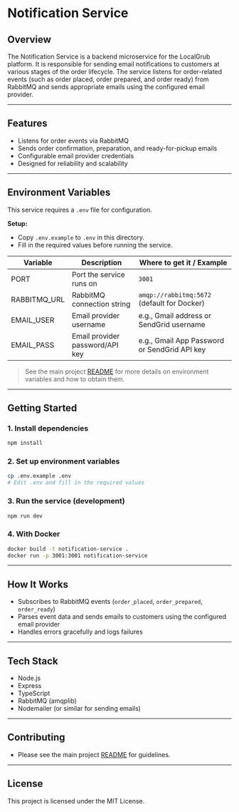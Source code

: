 # Notification Service

## Overview

The Notification Service is a backend microservice for the LocalGrub platform. It is responsible for sending email notifications to customers at various stages of the order lifecycle. The service listens for order-related events (such as order placed, order prepared, and order ready) from RabbitMQ and sends appropriate emails using the configured email provider.

---

## Features

- Listens for order events via RabbitMQ
- Sends order confirmation, preparation, and ready-for-pickup emails
- Configurable email provider credentials
- Designed for reliability and scalability

---

## Environment Variables

This service requires a `.env` file for configuration.

**Setup:**

- Copy `.env.example` to `.env` in this directory.
- Fill in the required values before running the service.

| Variable     | Description                     | Where to get it / Example                    |
| ------------ | ------------------------------- | -------------------------------------------- |
| PORT         | Port the service runs on        | `3001`                                       |
| RABBITMQ_URL | RabbitMQ connection string      | `amqp://rabbitmq:5672` (default for Docker)  |
| EMAIL_USER   | Email provider username         | e.g., Gmail address or SendGrid username     |
| EMAIL_PASS   | Email provider password/API key | e.g., Gmail App Password or SendGrid API key |

> See the main project [README](../../README.md) for more details on environment variables and how to obtain them.

---

## Getting Started

### 1. Install dependencies

```bash
npm install
```

### 2. Set up environment variables

```bash
cp .env.example .env
# Edit .env and fill in the required values
```

### 3. Run the service (development)

```bash
npm run dev
```

### 4. With Docker

```bash
docker build -t notification-service .
docker run -p 3001:3001 notification-service
```

---

## How It Works

- Subscribes to RabbitMQ events (`order_placed`, `order_prepared`, `order_ready`)
- Parses event data and sends emails to customers using the configured email provider
- Handles errors gracefully and logs failures

---

## Tech Stack

- Node.js
- Express
- TypeScript
- RabbitMQ (amqplib)
- Nodemailer (or similar for sending emails)

---

## Contributing

- Please see the main project [README](../../README.md) for guidelines.

---

## License

This project is licensed under the MIT License.
